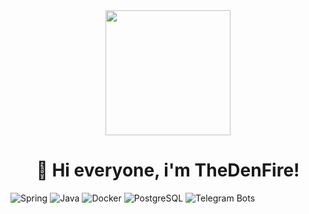 <div align="center">
  <img src="https://media.giphy.com/media/v1.Y2lkPTc5MGI3NjExdXJ6dHd5b3h0eHhkbjVqY2V0N2d2d2Y4b3Fhb3N6Z2lwZzJqYzB0dyZlcD12MV9pbnRlcm5hbF9naWZfYnlfaWQmY3Q9Zw/2IudUHdI075HL02Pkk/giphy.gif" width="200px">
  <h1 align="center">🚀 Hi everyone, i'm TheDenFire!</h1>
</div>

<p align="left"> <img src="https://img.shields.io/badge/Spring-6DB33F?style=for-the-badge&logo=spring&logoColor=white" alt="Spring"> <img src="https://img.shields.io/badge/Java-ED8B00?style=for-the-badge&logo=openjdk&logoColor=white" alt="Java"> <img src="https://img.shields.io/badge/Docker-2496ED?style=for-the-badge&logo=docker&logoColor=white" alt="Docker"> <img src="https://img.shields.io/badge/PostgreSQL-316192?style=for-the-badge&logo=postgresql&logoColor=white" alt="PostgreSQL"> <img src="https://img.shields.io/badge/Telegram_Bots-26A5E4?style=for-the-badge&logo=telegram&logoColor=white" alt="Telegram Bots"> </p>
